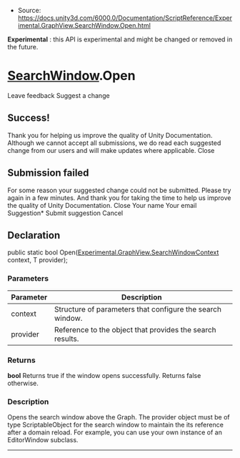 * Source: https://docs.unity3d.com/6000.0/Documentation/ScriptReference/Experimental.GraphView.SearchWindow.Open.html

**Experimental** : this API is experimental and might be changed or removed in the future.
#  [SearchWindow](https://docs.unity3d.com/6000.0/Documentation/ScriptReference/Experimental.GraphView.SearchWindow.html).Open
Leave feedback
Suggest a change
## Success!
Thank you for helping us improve the quality of Unity Documentation. Although we cannot accept all submissions, we do read each suggested change from our users and will make updates where applicable.
Close
## Submission failed
For some reason your suggested change could not be submitted. Please <a>try again</a> in a few minutes. And thank you for taking the time to help us improve the quality of Unity Documentation.
Close
Your name Your email Suggestion* Submit suggestion
Cancel
## Declaration
public static bool Open([Experimental.GraphView.SearchWindowContext](https://docs.unity3d.com/6000.0/Documentation/ScriptReference/Experimental.GraphView.SearchWindowContext.html) context, T provider); 
### Parameters
Parameter | Description  
---|---  
context | Structure of parameters that configure the search window.  
provider | Reference to the object that provides the search results.  
### Returns
**bool** Returns true if the window opens successfully. Returns false otherwise. 
### Description
Opens the search window above the Graph.
The provider object must be of type ScriptableObject for the search window to maintain the its reference after a domain reload. For example, you can use your own instance of an EditorWindow subclass.
* * *
